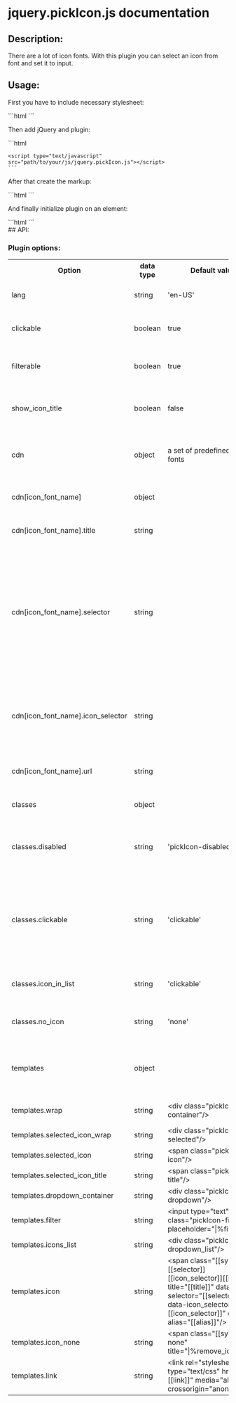 # jquery.pickIcon.js documentation

## Description:
<div>
    There are a lot of icon fonts. With this plugin you can select an icon from font and set it to input.
</div>
<h2>Usage:</h2>
<div>
    <p>First you have to include necessary stylesheet:</p>
    ```html
    <link rel="stylesheet" type="text/css" href="path/to/your/css/jquery.pickIcon.css" media="all">
    ```
</div>
<div>
    <p>Then add jQuery and plugin:</p>
    ```html
    <script type="text/javascript" src="path/to/your/js/jquery.js"></script>
    
    <script type="text/javascript" src="path/to/your/js/jquery.pickIcon.js"></script>
    ```
</div>
<div>
    <p>After that create the markup:</p>
    ```html
    <input type="hidden" value="" class="selector_of_your_choosing"/>
    ```
</div>
<div>
    <p>And finally initialize plugin on an element:</p>
    ```html
    <script type="text/javascript">
        $(function(){
            $('.selector_of_your_choosing').pickIcon();
        });
    </script>
    ```
</div>
## API:

### Plugin options:
<div>
    <table style="width: 100%; border-collapse: collapse;">
        <tr>
            <th style="width: 10%;">Option</th>
            <th style="width: 10%;">data type</th>
            <th style="width: 10%;">Default value</th>
            <th>Values</th>
            <th>Description</th>
            <th>Example</th>
        </tr>
        <tr>
            <td>lang</td>
            <td>string</td>
            <td>'en-US'</td>
            <td>any language code</td>
            <td>localization language</td>
            <td>$('.iconPicker').pickIcon({ lang: 'de-DE' })</td>
        </tr>
        <tr>
            <td>clickable</td>
            <td>boolean</td>
            <td>true</td>
            <td>true/false</td>
            <td>set to 'false' if you want to pick icon only with hover</td>
            <td>$('.iconPicker').pickIcon({ clickable: false })</td>
        </tr>
        <tr>
            <td>filterable</td>
            <td>boolean</td>
            <td>true</td>
            <td>true/false</td>
            <td>set to 'false' if you don't want to show the filter field</td>
            <td>$('.iconPicker').pickIcon({ filterable: false })</td>
        </tr>
        <tr>
            <td>show_icon_title</td>
            <td>boolean</td>
            <td>false</td>
            <td>true/false</td>
            <td>set to 'true' if you want to show the title of the selected icon</td>
            <td>$('.iconPicker').pickIcon({ show_icon_title: true })</td>
        </tr>
        <tr>
            <td>cdn</td>
            <td>object</td>
            <td>a set of predefined icon fonts</td>
            <td></td>
            <td>this is the container of all icon fonts you want to choose from</td>
            <td></td>
        </tr>
        <tr>
            <td>cdn[icon_font_name]</td>
            <td>object</td>
            <td></td>
            <td></td>
            <td>set the icon font name as key of this object</td>
            <td>
                $('.iconPicker').pickIcon({
                    cdn: {
                        glyphicons: {
                            ...
                        }
                    }
                })
            </td>
        </tr>
        <tr>
            <td>cdn[icon_font_name].title</td>
            <td>string</td>
            <td></td>
            <td></td>
            <td>set the icon font title</td>
            <td>
                $('.iconPicker').pickIcon({
                    cdn: {
                        glyphicons: {
                            title: 'GlyphIcons'
                        }
                    }
                })
            </td>
        </tr>
        <tr>
            <td>cdn[icon_font_name].selector</td>
            <td>string</td>
            <td></td>
            <td></td>
            <td>some fonts have main selector for the icons, for example FontAwesome have '.fa' class in addition to '.fa-...' icon. Use empty string if the font doesn't have such selector</td>
            <td>
                $('.iconPicker').pickIcon({
                    cdn: {
                        glyphicons: {
                            selector: 'glyphicons'
                        }
                    }
                })
            </td>
        </tr>
        <tr>
            <td>cdn[icon_font_name].icon_selector</td>
            <td>string</td>
            <td></td>
            <td></td>
            <td>that's the prefix of the icon class. For FontAwesome is 'fa-', for GlyphIcons - 'glyphicons-'</td>
            <td>
                $('.iconPicker').pickIcon({
                    cdn: {
                        glyphicons: {
                            selector: 'glyphicons-'
                        }
                    }
                })
            </td>
        </tr>
        <tr>
            <td>cdn[icon_font_name].url</td>
            <td>string</td>
            <td></td>
            <td></td>
            <td>path to the .css file with the icon font</td>
            <td>
                $('.iconPicker').pickIcon({
                    cdn: {
                        glyphicons: {
                            url: 'path/to/your/css/glyphicons.css'
                        }
                    }
                })
            </td>
        </tr>
        <tr>
            <td>classes</td>
            <td>object</td>
            <td></td>
            <td></td>
            <td>a set of DOM element classes</td>
            <td>
                $('.iconPicker').pickIcon({
                    classes: {
                        ...
                    }
                })
            </td>
        </tr>
        <tr>
            <td>classes.disabled</td>
            <td>string</td>
            <td>'pickIcon-disabled'</td>
            <td>any class string</td>
            <td>This class will be added to the container when the picker is disabled</td>
            <td>
                $('.iconPicker').pickIcon({
                    classes: {
                        disabled: 'my_disabled_class'
                    }
                })
            </td>
        </tr>
        <tr>
            <td>classes.clickable</td>
            <td>string</td>
            <td>'clickable'</td>
            <td>any class string</td>
            <td>This class will be added if the option 'clickable' is enabled (the dropdown will be show when is clicked on the icon selector)</td>
            <td>
                $('.iconPicker').pickIcon({
                    classes: {
                        clickable: 'my_clickable_class'
                    }
                })
            </td>
        </tr>
        <tr>
            <td>classes.icon_in_list</td>
            <td>string</td>
            <td>'clickable'</td>
            <td>any class string</td>
            <td>This class is added to the icons in the dropdown list</td>
            <td>
                $('.iconPicker').pickIcon({
                    classes: {
                        clickable: 'my_icon_in_list_class'
                    }
                })
            </td>
        </tr>
        <tr>
            <td>classes.no_icon</td>
            <td>string</td>
            <td>'none'</td>
            <td>any class string</td>
            <td>This class is added if there is no icon selected</td>
            <td>
                $('.iconPicker').pickIcon({
                    classes: {
                        no_icon: 'my_no_icon_class'
                    }
                })
            </td>
        </tr>
        <tr>
            <td>templates</td>
            <td>object</td>
            <td></td>
            <td></td>
            <td>Container for the templates that are used for building the picker HTML</td>
            <td>
                $('.iconPicker').pickIcon({
                    templates: {
                        ...
                    }
                })
            </td>
        </tr>
        <tr>
            <td>templates.wrap</td>
            <td>string</td>
            <td>&lt;div class="pickIcon-container"/&gt;</td>
            <td></td>
            <td>Wrapper of the whole picker</td>
            <td>
                $('.iconPicker').pickIcon({
                    templates: {
                        wrap: '&lt;div class="icon_picker-wrap"/&gt;'
                    }
                })
            </td>
        </tr>
        <tr>
            <td>templates.selected_icon_wrap</td>
            <td>string</td>
            <td>&lt;div class="pickIcon-selected"/&gt;</td>
            <td></td>
            <td></td>
            <td></td>
        </tr>
        <tr>
            <td>templates.selected_icon</td>
            <td>string</td>
            <td>&lt;span class="pickIcon-icon"/&gt;</td>
            <td></td>
            <td></td>
            <td></td>
        </tr>
        <tr>
            <td>templates.selected_icon_title</td>
            <td>string</td>
            <td>&lt;span class="pickIcon-title"/&gt;</td>
            <td></td>
            <td></td>
            <td></td>
        </tr>
        <tr>
            <td>templates.dropdown_container</td>
            <td>string</td>
            <td>&lt;div class="pickIcon-dropdown"/&gt;</td>
            <td></td>
            <td></td>
            <td></td>
        </tr>
        <tr>
            <td>templates.filter</td>
            <td>string</td>
            <td>&lt;input type="text" class="pickIcon-filter" placeholder="|%filter%|"/&gt;</td>
            <td></td>
            <td></td>
            <td></td>
        </tr>
        <tr>
            <td>templates.icons_list</td>
            <td>string</td>
            <td>&lt;div class="pickIcon-dropdown_list"/&gt;</td>
            <td></td>
            <td></td>
            <td></td>
        </tr>
        <tr>
            <td>templates.icon</td>
            <td>string</td>
            <td>&lt;span class="[[sys_class]] [[selector]] [[icon_selector]][[icon]]" title="[[title]]" data-selector="[[selector]]" data-icon_selector="[[icon_selector]]" data-alias="[[alias]]"/&gt;</td>
            <td></td>
            <td></td>
            <td></td>
        </tr>
        <tr>
            <td>templates.icon_none</td>
            <td>string</td>
            <td>&lt;span class="[[sys_class]] none" title="|%remove_icon%|"/&gt;</td>
            <td></td>
            <td></td>
            <td></td>
        </tr>
        <tr>
            <td>templates.link</td>
            <td>string</td>
            <td>&lt;link rel="stylesheet" type="text/css" href="[[link]]" media="all" crossorigin="anonymous"&gt;</td>
            <td></td>
            <td></td>
            <td></td>
        </tr>
    </table>
</div>
